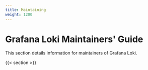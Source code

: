 ```yaml
---
title: Maintaining
weight: 1200
---
```

# Grafana Loki Maintainers' Guide

This section details information for maintainers of Grafana Loki.

{{< section >}}

